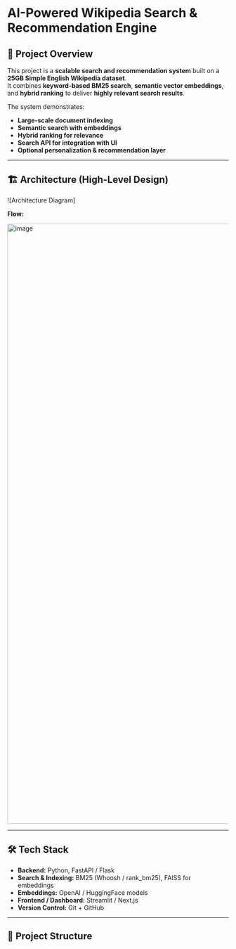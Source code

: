 # AI-Powered Wikipedia Search & Recommendation Engine

## 🚀 Project Overview
This project is a **scalable search and recommendation system** built on a **25GB Simple English Wikipedia dataset**.  
It combines **keyword-based BM25 search**, **semantic vector embeddings**, and **hybrid ranking** to deliver **highly relevant search results**.  

The system demonstrates:  
- **Large-scale document indexing**  
- **Semantic search with embeddings**  
- **Hybrid ranking for relevance**  
- **Search API for integration with UI**  
- **Optional personalization & recommendation layer**  

---

## 🏗️ Architecture (High-Level Design)

![Architecture Diagram]

**Flow:**  

<img width="2042" height="1366" alt="image" src="https://github.com/user-attachments/assets/6a68603e-5dd3-4fc1-9ebd-bb530f38d8b4" />

---

## 🛠️ Tech Stack

- **Backend:** Python, FastAPI / Flask  
- **Search & Indexing:** BM25 (Whoosh / rank_bm25), FAISS for embeddings  
- **Embeddings:** OpenAI / HuggingFace models  
- **Frontend / Dashboard:** Streamlit / Next.js  
- **Version Control:** Git + GitHub  

---

## 📂 Project Structure

